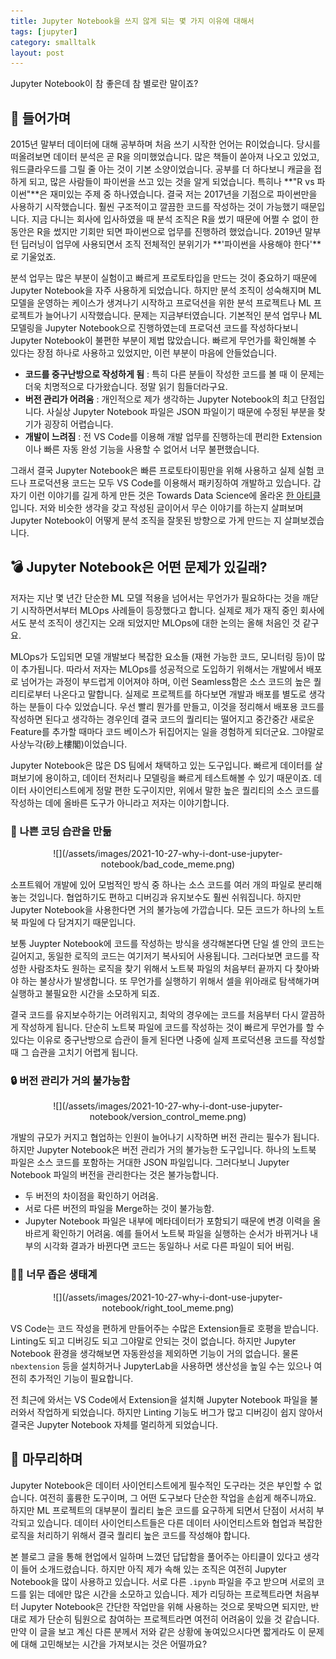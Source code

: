 ```yaml
---
title: Jupyter Notebook을 쓰지 않게 되는 몇 가지 이유에 대해서
tags: [jupyter]
category: smalltalk
layout: post
---
```


Jupyter Notebook이 참 좋은데 참 별로란 말이죠?

<!--more-->


## 🛴 **들어가며**

2015년 말부터 데이터에 대해 공부하며 처음 쓰기 시작한 언어는 R이었습니다. 당시를 떠올려보면 데이터 분석은 곧 R을 의미했었습니다. 많은 책들이 쏟아져 나오고 있었고, 워드클라우드를 그릴 줄 아는 것이 기본 소양이었습니다. 공부를 더 하다보니 캐글을 접하게 되고, 많은 사람들이 파이썬을 쓰고 있는 것을 알게 되었습니다. 특히나 **"R vs 파이썬"**은 재미있는 주제 중 하나였습니다.
결국 저는 2017년을 기점으로 파이썬만을 사용하기 시작했습니다. 훨씬 구조적이고 깔끔한 코드를 작성하는 것이 가능했기 때문입니다. 지금 다니는 회사에 입사하였을 때 분석 조직은 R을 썼기 때문에 어쩔 수 없이 한동안은 R을 썼지만 기회만 되면 파이썬으로 업무를 진행하려 했었습니다. 2019년 말부턴 딥러닝이 업무에 사용되면서 조직 전체적인 분위기가 **'파이썬을 사용해야 한다'**로 기울었죠.

분석 업무는 많은 부분이 실험이고 빠르게 프로토타입을 만드는 것이 중요하기 때문에 Jupyter Notebook을 자주 사용하게 되었습니다. 하지만 분석 조직이 성숙해지며 ML 모델을 운영하는 케이스가 생겨나기 시작하고 프로덕션을 위한 분석 프로젝트나 ML 프로젝트가 늘어나기 시작했습니다. 문제는 지금부터였습니다. 기본적인 분석 업무나 ML 모델링을 Jupyter Notebook으로 진행하였는데 프로덕션 코드를 작성하다보니 Jupyter Notebook이 불편한 부분이 제법 많았습니다. 빠르게 무언가를 확인해볼 수 있다는 장점 하나로 사용하고 있었지만, 이런 부분이 마음에 안들었습니다.

- **코드를 중구난방으로 작성하게 됨**
: 특히 다른 분들이 작성한 코드를 볼 때 이 문제는 더욱 치명적으로 다가왔습니다. 정말 읽기 힘들더라구요.
- **버전 관리가 어려움**
: 개인적으로 제가 생각하는 Jupyter Notebook의 최고 단점입니다. 사실상 Jupyter Notebook 파일은 JSON 파일이기 때문에 수정된 부분을 찾기가 굉장히 어렵습니다.
- **개발이 느려짐**
: 전 VS Code를 이용해 개발 업무를 진행하는데 편리한 Extension이나 빠른 자동 완성 기능을 사용할 수 없어서 너무 불편했습니다.

그래서 결국 Jupyter Notebook은 빠른 프로토타이핑만을 위해 사용하고 실제 실험 코드나 프로덕션용 코드는 모두 VS Code를 이용해서 패키징하여 개발하고 있습니다. 갑자기 이런 이야기를 길게 하게 만든 것은 Towards Data Science에 올라온 [한 아티클](https://towardsdatascience.com/3-reasons-why-jupyter-notebook-is-steering-your-team-the-wrong-way-abb53cc46823)입니다. 저와 비슷한 생각을 갖고 작성된 글이어서 무슨 이야기를 하는지 살펴보며 Jupyter Notebook이 어떻게 분석 조직을 잘못된 방향으로 가게 만드는 지 살펴보겠습니다.

## 💣 Jupyter Notebook은 어떤 문제가 있길래?

저자는 지난 몇 년간 단순한 ML 모델 적용을 넘어서는 무언가가 필요하다는 것을 깨닫기 시작하면서부터 MLOps 사례들이 등장했다고 합니다. 실제로 제가 재직 중인 회사에서도 분석 조직이 생긴지는 오래 되었지만 MLOps에 대한 논의는 올해 처음인 것 같구요.

MLOps가 도입되면 모델 개발보다 복잡한 요소들 (재현 가능한 코드, 모니터링 등)이 많이 추가됩니다. 따라서 저자는 MLOps를 성공적으로 도입하기 위해서는 개발에서 배포로 넘어가는 과정이 부드럽게 이어져야 하며, 이런 Seamless함은 소스 코드의 높은 퀄리티로부터 나온다고 말합니다. 실제로 프로젝트를 하다보면 개발과 배포를 별도로 생각하는 분들이 다수 있었습니다. 우선 빨리 뭔가를 만들고, 이것을 정리해서 배포용 코드를 작성하면 된다고 생각하는 경우인데 결국 코드의 퀄리티는 떨어지고 중간중간 새로운 Feature를 추가할 때마다 코드 베이스가 뒤집어지는 일을 경험하게 되더군요. 그야말로 사상누각(砂上樓閣)이었습니다.

Jupyter Notebook은 많은 DS 팀에서 채택하고 있는 도구입니다. 빠르게 데이터를 살펴보기에 용이하고, 데이터 전처리나 모델링을 빠르게 테스트해볼 수 있기 때문이죠. 데이터 사이언티스트에게 정말 편한 도구이지만, 위에서 말한 높은 퀄리티의 소스 코드를 작성하는 데에 올바른 도구가 아니라고 저자는 이야기합니다.

### 🧶 나쁜 코딩 습관을 만듦

<div align="center" markdown="1">
  ![](/assets/images/2021-10-27-why-i-dont-use-jupyter-notebook/bad_code_meme.png)
</div>

소프트웨어 개발에 있어 모범적인 방식 중 하나는 소스 코드를 여러 개의 파일로 분리해놓는 것입니다. 협업하기도 편하고 디버깅과 유지보수도 훨씬 쉬워집니다. 하지만 Jupyter Notebook을 사용한다면 거의 불가능에 가깝습니다. 모든 코드가 하나의 노트북 파일에 다 담겨지기 때문입니다.

보통 Juypter Notebook에 코드를 작성하는 방식을 생각해본다면 단일 셀 안의 코드는 길어지고, 동일한 로직의 코드는 여기저기 복사되어 사용됩니다. 그러다보면 코드를 작성한 사람조차도 원하는 로직을 찾기 위해서 노트북 파일의 처음부터 끝까지 다 찾아봐야 하는 불상사가 발생합니다. 또 무언가를 실행하기 위해서 셀을 위아래로 탐색해가며 실행하고 불필요한 시간을 소모하게 되죠.

결국 코드를 유지보수하기는 어려워지고, 최악의 경우에는 코드를 처음부터 다시 깔끔하게 작성하게 됩니다. 단순히 노트북 파일에 코드를 작성하는 것이 빠르게 무언가를 할 수 있다는 이유로 중구난방으로 습관이 들게 된다면 나중에 실제 프로덕션용 코드를 작성할 때 그 습관을 고치기 어렵게 됩니다.

### 🔒 버전 관리가 거의 불가능함

<div align="center" markdown="1">
  ![](/assets/images/2021-10-27-why-i-dont-use-jupyter-notebook/version_control_meme.png)
</div>

개발의 규모가 커지고 협업하는 인원이 늘어나기 시작하면 버전 관리는 필수가 됩니다. 하지만 Jupyter Notebook은 버전 관리가 거의 불가능한 도구입니다. 하나의 노트북 파일은 소스 코드를 포함하는 거대한 JSON 파일입니다. 그러다보니 Jupyter Notebook 파일의 버전을 관리한다는 것은 불가능합니다.

- 두 버전의 차이점을 확인하기 어려움.
- 서로 다른 버전의 파일을 Merge하는 것이 불가능함.
- Jupyter Notebook 파일은 내부에 메타데이터가 포함되기 때문에 변경 이력을 올바르게 확인하기 어려움.
예를 들어서 노트북 파일을 실행하는 순서가 바뀌거나 내부의 시각화 결과가 바뀐다면 코드는 동일하나 서로 다른 파일이 되어 버림.

### 🤷‍♂️ 너무 좁은 생태계

<div align="center" markdown="1">
  ![](/assets/images/2021-10-27-why-i-dont-use-jupyter-notebook/right_tool_meme.png)
</div>

VS Code는 코드 작성을 편하게 만들어주는 수많은 Extension들로 호평을 받습니다. Linting도 되고 디버깅도 되고 그야말로 안되는 것이 없습니다. 하지만 Jupyter Notebook 환경을 생각해보면 자동완성을 제외하면 기능이 거의 없습니다. 물론 `nbextension` 등을 설치하거나 JupyterLab을 사용하면 생산성을 높일 수는 있으나 여전히 추가적인 기능이 필요합니다. 

전 최근에 와서는 VS Code에서 Extension을 설치해 Jupyter Notebook 파일을 불러와서 작업하게 되었습니다. 하지만 Linting 기능도 버그가 많고 디버깅이 쉽지 않아서 결국은 Jupyter Notebook 자체를 멀리하게 되었습니다.

## 🙏 마무리하며

Jupyter Notebook은 데이터 사이언티스트에게 필수적인 도구라는 것은 부인할 수 없습니다. 여전히 훌륭한 도구이며, 그 어떤 도구보다 단순한 작업을 손쉽게 해주니까요. 하지만 ML 프로젝트의 대부분이 퀄리티 높은 코드를 요구하게 되면서 단점이 서서히 부각되고 있습니다. 데이터 사이언티스트들은 다른 데이터 사이언티스트와 협업과 복잡한 로직을 처리하기 위해서 결국 퀄리티 높은 코드를 작성해야 합니다. 

본 블로그 글을 통해 현업에서 일하며 느꼈던 답답함을 풀어주는 아티클이 있다고 생각이 들어 소개드렸습니다. 하지만 아직 제가 속해 있는 조직은 여전히 Jupyter Notebook을 많이 사용하고 있습니다. 서로 다른 `.ipynb` 파일을 주고 받으며 서로의 코드를 읽는 데에만 많은 시간을 소모하고 있습니다. 제가 리딩하는 프로젝트라면 처음부터 Jupyter Notebook은 간단한 작업만을 위해 사용하는 것으로 못박으면 되지만, 반대로 제가 단순히 팀원으로 참여하는 프로젝트라면 여전히 어려움이 있을 것 같습니다. 만약 이 글을 보고 계신 다른 분께서 저와 같은 상황에 놓여있으시다면 짧게라도 이 문제에 대해 고민해보는 시간을 가져보시는 것은 어떨까요?